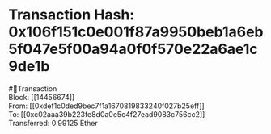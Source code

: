 
Transaction Hash: 0x106f151c0e001f87a9950beb1a6eb5f047e5f00a94a0f0f570e22a6ae1c9de1b
====================================================================================
  
#💸Transaction  
Block: [[14456674]]  
From: [[0xdef1c0ded9bec7f1a1670819833240f027b25eff]]  
To: [[0xc02aaa39b223fe8d0a0e5c4f27ead9083c756cc2]]  
Transferred: 0.99125 Ether